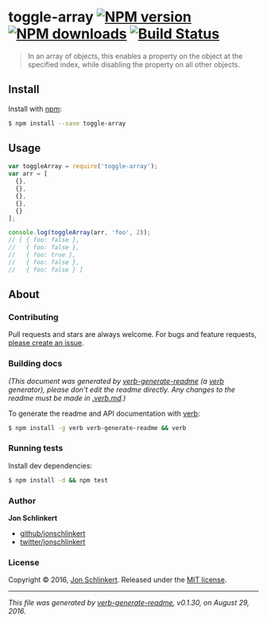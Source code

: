 # toggle-array [![NPM version](https://img.shields.io/npm/v/toggle-array.svg?style=flat)](https://www.npmjs.com/package/toggle-array) [![NPM downloads](https://img.shields.io/npm/dm/toggle-array.svg?style=flat)](https://npmjs.org/package/toggle-array) [![Build Status](https://img.shields.io/travis/jonschlinkert/toggle-array.svg?style=flat)](https://travis-ci.org/jonschlinkert/toggle-array)

> In an array of objects, this enables a property on the object at the specified index, while disabling the property on all other objects.

## Install

Install with [npm](https://www.npmjs.com/):

```sh
$ npm install --save toggle-array
```

## Usage

```js
var toggleArray = require('toggle-array');
var arr = [
  {},
  {},
  {},
  {},
  {}
];

console.log(toggleArray(arr, 'foo', 2));
// [ { foo: false },
//   { foo: false },
//   { foo: true },
//   { foo: false },
//   { foo: false } ]
```

## About

### Contributing

Pull requests and stars are always welcome. For bugs and feature requests, [please create an issue](../../issues/new).

### Building docs

_(This document was generated by [verb-generate-readme](https://github.com/verbose/verb-generate-readme) (a [verb](https://github.com/verbose/verb) generator), please don't edit the readme directly. Any changes to the readme must be made in [.verb.md](.verb.md).)_

To generate the readme and API documentation with [verb](https://github.com/verbose/verb):

```sh
$ npm install -g verb verb-generate-readme && verb
```

### Running tests

Install dev dependencies:

```sh
$ npm install -d && npm test
```

### Author

**Jon Schlinkert**

* [github/jonschlinkert](https://github.com/jonschlinkert)
* [twitter/jonschlinkert](http://twitter.com/jonschlinkert)

### License

Copyright © 2016, [Jon Schlinkert](https://github.com/jonschlinkert).
Released under the [MIT license](https://github.com/jonschlinkert/toggle-array/blob/master/LICENSE).

***

_This file was generated by [verb-generate-readme](https://github.com/verbose/verb-generate-readme), v0.1.30, on August 29, 2016._